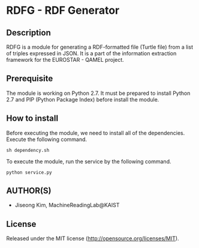 # RDFG - RDF Generator

Description
-----
RDFG is a module for generating a RDF-formatted file (Turtle file) from a list of triples expressed in JSON. It is a part of the information extraction framework for the EUROSTAR - QAMEL project.

Prerequisite
-----
The module is working on Python 2.7. It must be prepared to install Python 2.7 and PIP (Python Package Index) before install the module.

How to install
-----
Before executing the module, we need to install all of the dependencies.
Execute the following command.

```
sh dependency.sh
```

To execute the module, run the service by the following command.

```
python service.py
```

AUTHOR(S)
---------
* Jiseong Kim, MachineReadingLab@KAIST

License
-------
Released under the MIT license (http://opensource.org/licenses/MIT).